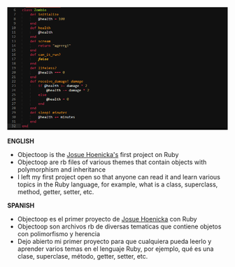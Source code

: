 <img src="/img/cap-objectoop.png" alt="OBJECTOOP" title="OBJECTOOP">

<b>ENGLISH</b>

- Objectoop is the <a href="https://github.com/josuehoenicka">Josue Hoenicka's</a> first project on Ruby
- Objectoop are rb files of various themes that contain objects with polymorphism and inheritance
- I left my first project open so that anyone can read it and learn various topics in the Ruby language, for example, what is a class, superclass, method, getter, setter, etc.

<b>SPANISH</b>

- Objectoop es el primer proyecto de <a href="https://github.com/josuehoenicka">Josue Hoenicka</a> con Ruby
- Objectoop son archivos rb de diversas tematicas que contiene objetos con polimorfismo y herencia 
- Dejo abierto mi primer proyecto para que cualquiera pueda leerlo y aprender varios temas en el lenguaje Ruby, por ejemplo, qué es una clase, superclase, método, getter, setter, etc.

